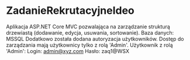 # ZadanieRekrutacyjneIdeo

Aplikacja ASP.NET Core MVC pozwalająca na zarządzanie strukturą drzewiastą (dodawanie, edycja, usuwania, sortowanie).
Baza danych: MSSQL
Dodatkowo została dodana autoryzacja użytkowników. Dostęp do zarządzania mają użytkownicy tylko z rolą 'Admin'.
Użytkownik z rolą 'Admin':
Login: admin@xyz.com
Hasło: zaq1@WSX
